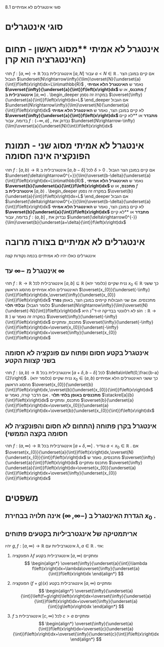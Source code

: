 8.1 סוגי אינטגרלים לא אמיתיים 
 
# סוגי אינטגרלים 
 
# אינטגרל לא אמיתי **מסוג ראשון - תחום האינטגרציה הוא קרן) 
 תהי $f:\left[a,\infty\right)\rightarrow\mathbb{R}$ אינטגרבילית בכל $\left[a,N\right]$ עבור $a<N\in\mathbb{R}$ . 
 אם קיים במובן הצר הגבול $\underset{N\rightarrow\infty}{\lim}\overset{N}{\underset{a}{\int}}f\left(x\right)dx=L\in\mathbb{R}$ , נאמר ש **האינטגרל הלא אמיתי $\overset{\infty}{\underset{a}{\int}}f\left(x\right)dx$ מתכנס,** או ש $f$ **אינטגרבילית ב** $\left[a,\infty\right)$ . 
 \begin_deeper במקרה זה נסמן $\overset{\infty}{\underset{a}{\int}}f\left(x\right)dx=L$ 
 \end_deeper אם הגבול $\underset{N\rightarrow\infty}{\lim}\overset{N}{\underset{a}{\int}}f\left(x\right)dx$ לא קיים במובן הצר, נאמר ש **האינטגרל הלא אמיתי $\overset{\infty}{\underset{a}{\int}}f\left(x\right)dx$ מתבדר** או **לא קיים 
 בדומה, עבור $f:\left(-\infty,a\right]$ , נבדוק את $\underset{N\rightarrow-\infty}{\lim}\overset{a}{\underset{N}{\int}}f\left(x\right)dx$ 
 
# אינטגרל לא אמיתי **מסוג שני -** תמונת הפונקציה אינה חסומה 
 תהי $f:\left[a,b\right)\rightarrow\mathbb{R}$ אינטגרבילית ב $\left[a,b-\delta\right]$ לכל $\delta>0$ . 
 אם קיים במובן הצר הגבול $\underset{\delta\rightarrow0^{+}}{\lim}\overset{b-\delta}{\underset{a}{\int}}f\left(x\right)dx=L\in\mathbb{R}$ , נאמר ש **האינטגרל הלא אמיתי $\overset{b}{\underset{a}{\int}}f\left(x\right)dx$ מתכנס,** או ש $f$ **אינטגרבילית ב** $\left[a,b\right)$ . 
 \begin_deeper במקרה זה נסמן $\overset{b}{\underset{a}{\int}}f\left(x\right)dx=L$ 
 \end_deeper אם הגבול $\underset{\delta\rightarrow0^{+}}{\lim}\overset{b-\delta}{\underset{a}{\int}}f\left(x\right)dx$ לא קיים במובן הצר, נאמר ש **האינטגרל הלא אמיתי $\overset{b}{\underset{a}{\int}}f\left(x\right)dx$ מתבדר** או **לא קיים 
 בדומה, עבור $f:\left(a,b\right]$ , נבדוק את $\underset{\delta\rightarrow0^{-}}{\lim}\overset{b}{\underset{a+\delta}{\int}}f\left(x\right)dx$ 
 
# אינטגרלים לא אמיתיים בצורה מרובה 
 אינטגרלים כאלו יהיו לא אמיתיים בכמה נקודות קצה 
 
## אינטגרל מ $-\infty$ עד $\infty$ 
 תהי $f:\mathbb{R}\rightarrow\mathbb{R}$ אינטגרבילית לכל $\left[a,b\right]\subseteq\mathbb{R}$ 
 נניח שקיים (כלומר יהא) $x_{0}\in\mathbb{R}$ כך ששני האינטגרלים הלא אמיתיים מהסוג הראשון $\overset{x_{0}}{\underset{-\infty}{\int}}f\left(x\right)dx,\overset{\infty}{\underset{x_{0}}{\int}}f\left(x\right)dx$ מתכנסים. 
 אם שני הגבולות קיימים במובן הצר, באופן **נפרד ובלתי תלוי** (כלומר הגבול $\underset{N\rightarrow\infty}{\lim}\overset{N}{\underset{-N}{\int}}f\left(x\right)dx$ לא רלוונטי בבדיקה זו-ד״נ היא $\sin:\mathbb{R}\rightarrow\mathbb{R}$ ) 
 במקרה זה נאמר ש $\overset{\infty}{\underset{-\infty}{\int}}f\left(x\right)dx$ מתכנס, ומתקיים $\overset{\infty}{\underset{-\infty}{\int}}f\left(x\right)dx=\overset{x_{0}}{\underset{-\infty}{\int}}f\left(x\right)dx+\overset{\infty}{\underset{x_{0}}{\int}}f\left(x\right)dx$ 
 
## אינטגרל בקטע חסום ופתוח עם פונקציה לא חסומה בשני קצוות הקטע 
 תהי $f:\left(a,b\right)\rightarrow\mathbb{R}$ אינטגרבילית בכל $\left[a+\delta,b-\delta\right]$ לכל $\delta\in\left(0,\frac{b-a}{2}\right)$ . 
 נניח שקיים (כלומר יהא) $x_{0}\in\left(a,b\right)$ כך ששני האינטגרלים הלא אמיתיים מהסוג הראשון $\overset{x_{0}}{\underset{b}{\int}}f\left(x\right)dx,\overset{b}{\underset{x_{0}}{\int}}f\left(x\right)dx$ **מתכנסים באופן בלתי תלוי** . 
 אם הדבר קורה, נאמר ש $\stackrel[a]{b}{\int}f\left(x\right)dx$ מתכנס, ומתקיים $\overset{b}{\underset{a}{\int}}f\left(x\right)dx=\overset{x_{0}}{\underset{a}{\int}}f\left(x\right)dx+\overset{b}{\underset{x_{0}}{\int}}f\left(x\right)dx$ 
 
## אינטגרל בקרן פתוחה (התחום לא חסום והפונקציה לא חסומה בקצה הממשי) 
 תהי $f:\left(a,\infty\right)\rightarrow\mathbb{R}$ אינטגרבילית בכל $\left[a+\delta,\infty\right]$ . נגדיר $a<x_{0}\in\mathbb{R}$ . אם $\overset{x_{0}}{\underset{a}{\int}}f\left(x\right)dx,\overset{N}{\underset{x_{0}}{\int}}f\left(x\right)dx$ מתכנסים, 
 נאמר ש $\overset{\infty}{\underset{a}{\int}}f\left(x\right)dx$ מתכנס ומתקיים $\overset{\infty}{\underset{a}{\int}}f\left(x\right)dx=\overset{x_{0}}{\underset{a}{\int}}f\left(x\right)dx+\overset{\infty}{\underset{x_{0}}{\int}}f\left(x\right)dx$ 
 
# משפטים 
 
## הגדרת האינטגרל ב $\left(-\infty,\infty\right)$ אינה תלויה בבחירת $x_{0}$ . 
 
## אריתמטיקה של אינגטרביליות בקטעים פתוחים 
יהיו $g,f:\left[a,\infty\right)\rightarrow\mathbb{R}$ אינטגרביליות עם $\lambda,a\in\mathbb{R}$ . אזי: 
1. הפונקציה $\lambda f$ אינטגרבילית בקטע $\left[a,\infty\right)$ ומתקיים $$
 \begin{align*} \overset{\infty}{\underset{a}{\int}}\lambda f\left(x\right)dx=\lambda\overset{\infty}{\underset{a}{\int}}f\left(x\right)dx \end{align*} $$
 
 2. הפונקציה $\left(f+g\right)\left(x\right)$ אינטגרבילית בקטע $\left[a,\infty\right)$ ומתקיים $$
 \begin{align*} \overset{\infty}{\underset{a}{\int}}\left(f+g\right)\left(x\right)dx=\overset{\infty}{\underset{a}{\int}}f\left(x\right)dx+\overset{\infty}{\underset{a}{\int}}g\left(x\right)dx \end{align*} $$
 
 3. $f$ אינטגרבילית ב $\left[c,\infty\right)$ לכל $c>a$ ומתקיים $$
 \begin{align*} \overset{\infty}{\underset{a}{\int}}f\left(x\right)dx=\overset{c}{\underset{a}{\int}}f\left(x\right)dx+\overset{\infty}{\underset{c}{\int}}f\left(x\right)dx \end{align*} $$
 
